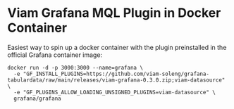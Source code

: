 # Viam Grafana MQL Plugin in Docker Container

Easiest way to spin up a docker container with the plugin preinstalled in the official Grafana container image:

```
docker run -d -p 3000:3000 --name=grafana \
  -e "GF_INSTALL_PLUGINS=https://github.com/viam-soleng/grafana-tabulardata/raw/main/releases/viam-grafana-0.3.0.zip;viam-datasource" \
  -e "GF_PLUGINS_ALLOW_LOADING_UNSIGNED_PLUGINS=viam-datasource" \
  grafana/grafana
```
